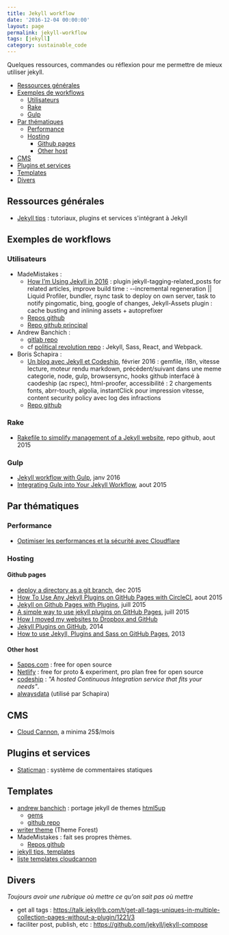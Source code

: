 ```yaml
---
title: Jekyll workflow
date: '2016-12-04 00:00:00'
layout: page
permalink: jekyll-workflow
tags: [jekyll]
category: sustainable_code
---
```


Quelques ressources, commandes ou réflexion pour me permettre de mieux utiliser jekyll.

<!--more-->

<!-- TOC depthFrom:2 depthTo:6 withLinks:1 updateOnSave:1 orderedList:0 -->

- [Ressources générales](#ressources-gnrales)
- [Exemples de workflows](#exemples-de-workflows)
	- [Utilisateurs](#utilisateurs)
	- [Rake](#rake)
	- [Gulp](#gulp)
- [Par thématiques](#par-thmatiques)
	- [Performance](#performance)
	- [Hosting](#hosting)
		- [Github pages](#github-pages)
		- [Other host](#other-host)
- [CMS](#cms)
- [Plugins et services](#plugins-et-services)
- [Templates](#templates)
- [Divers](#divers)

<!-- /TOC -->

## Ressources générales

- [Jekyll tips](http://jekyll.tips/) : tutoriaux, plugins et services s'intégrant à Jekyll

## Exemples de workflows

### Utilisateurs

- MadeMistakes :
	- [How I’m Using Jekyll in 2016](https://mademistakes.com/articles/using-jekyll-2016/) : plugin jekyll-tagging-related_posts for related articles, improve build time : --incremental regeneration || Liquid Profiler, bundler, rsync task to deploy on own server, task to notify pingomatic, bing, google of changes, Jekyll-Assets plugin : cache busting and inlining assets + autoprefixer
	- [Repos github](https://github.com/mmistakes?tab=repositories)
	- [Repo github principal](https://github.com/mmistakes/made-mistakes-jekyll)
- Andrew Banchich :
	- [gitlab repo](https://gitlab.com/users/andrewbanchich/projects)
	- cf [political revolution repo](https://gitlab.com/political-revolution/political-revolution.gitlab.io/tree/master) : Jekyll, Sass, React, and Webpack.
- Boris Schapira :
	- [Un blog avec Jekyll et Codeship](https://borisschapira.com/2016/02/jekyll-codeship/), février 2016 : gemfile, i18n, vitesse lecture, moteur rendu markdown, précédent/suivant dans une meme categorie, node, gulp, browsersync, hooks github interfacé à caodeship (ac rspec), html-proofer, accessibilité : 2 chargements fonts, abrr-touch, algolia, instantClick pour impression vitesse, content security policy avec log des infractions
	- [Repo github](https://github.com/borisschapira/borisschapira.com)

### Rake

- [Rakefile to simplify management of a Jekyll website](https://github.com/avillafiorita/jekyll-rakefile), repo github, aout 2015

### Gulp

- [Jekyll workflow with Gulp](https://codegaze.github.io/2016/01/09/a-jekyll-workflow-with-gulp/), janv 2016
- [Integrating Gulp into Your Jekyll Workflow](https://robwise.github.io/blog/jekyll-and-gulp), aout 2015

## Par thématiques

### Performance

- [Optimiser les performances et la sécurité avec Cloudflare](https://medium.com/@JeremyRaffin/site-web-statique-optimis%C3%A9-avec-github-pages-partie-3-optimiser-les-performances-et-la-s%C3%A9curit-2be5413b7b17#.i1p2gx6nw)

### Hosting

#### Github pages

- [deploy a directory as a git branch](https://github.com/X1011/git-directory-deploy), dec 2015
- [How To Use Any Jekyll Plugins on GitHub Pages with CircleCI](http://tongueroo.com/articles/how-to-use-any-jekyll-plugins-on-github-pages-with-circleci/), aout 2015
- [Jekyll on Github Pages with Plugins](http://sarahcassady.com/2015/07/17/jekyll-on-github-pages/), juill 2015
- [A simple way to use jekyll plugins on GitHub Pages](https://shitao.github.io/use-jekyll-plugin-on-gitpage/), juill 2015
- [How I moved my websites to Dropbox and GitHub](http://alexcican.com/post/guide-hosting-website-dropbox-github/)
- [Jekyll Plugins on GitHub](https://www.sitepoint.com/jekyll-plugins-github/), 2014
- [How to use Jekyll, Plugins and Sass on GitHub Pages](https://gist.github.com/WouterJ/4945964), 2013

#### Other host

- [5apps.com](https://5apps.com/deploy/home) : free for open source
- [Netlify](https://www.netlify.com/) : free for proto & experiment, pro plan free for open source
- [codeship](https://codeship.com) : *"A hosted Continuous Integration service that fits your needs"*.
- [alwaysdata](https://www.alwaysdata.com/fr/) (utilisé par Schapira)

## CMS

- [Cloud Cannon](http://cloudcannon.com/), a minima 25$/mois

## Plugins et services

- [Staticman](https://staticman.net/) : système de commentaires statiques


## Templates

- [andrew banchich](https://github.com/andrewbanchich?tab=repositories) : portage jekyll de themes [html5up](https://html5up.net/)
	- [gems](https://rubygems.org/profiles/andrewbanchich)
	- [github repo](https://github.com/andrewbanchich?tab=repositories)
- [writer theme](http://preview.themeforest.net/item/writer-a-minimal-blog-for-jekyll/full_screen_preview/10562560) (Theme Forest)
- MadeMistakes : fait ses propres thèmes.
	- [Repos github](https://github.com/mmistakes?tab=repositories)
- [jekyll tips, templates](http://jekyll.tips/templates/)
- [liste templates cloudcannon](http://cloudcannon.com/announcements/2016/12/05/free-jekyll-templates/)

## Divers

*Toujours avoir une rubrique où mettre ce qu'on sait pas où mettre*

- get all tags : https://talk.jekyllrb.com/t/get-all-tags-uniques-in-multiple-collection-pages-without-a-plugin/1221/3
- faciliter post, publish, etc : https://github.com/jekyll/jekyll-compose
